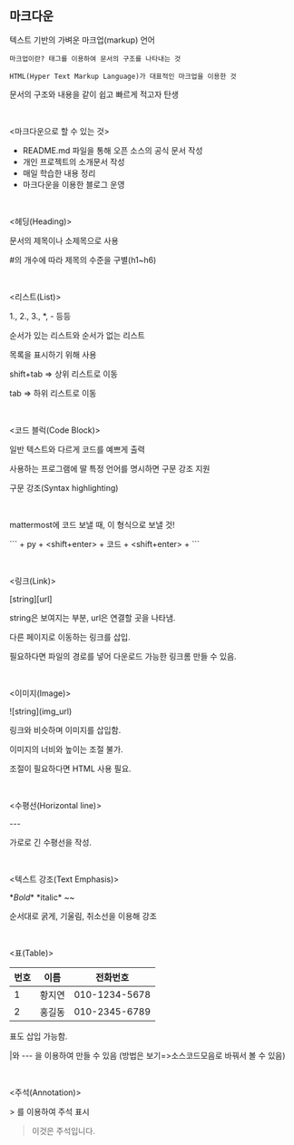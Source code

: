 ## 마크다운

텍스트 기반의 가벼운 마크업(markup) 언어

​	```마크업이란? 태그를 이용하여 문서의 구조를 나타내는 것```

​	```HTML(Hyper Text Markup Language)가 대표적인 마크업을 이용한 것```

문서의 구조와 내용을 같이 쉽고 빠르게 적고자 탄생  


<br>

<마크다운으로 할 수 있는 것>

* README.md 파일을 통해 오픈 소스의 공식 문서 작성
* 개인 프로젝트의 소개문서 작성
* 매일 학습한 내용 정리
* 마크다운을 이용한 블로그 운영



<br>

<헤딩(Heading)>

문서의 제목이나 소제목으로 사용

#의 개수에 따라 제목의 수준을 구별(h1~h6)



<br>

<리스트(List)>

1., 2., 3., *, - 등등

순서가 있는 리스트와 순서가 없는 리스트

목록을 표시하기 위해 사용

shift+tab => 상위 리스트로 이동

tab => 하위 리스트로 이동



<br>

<코드 블럭(Code Block)>

일반 텍스트와 다르게 코드를 예쁘게 출력

사용하는 프로그램에 딸 특정 언어를 명시하면 구문 강조 지원

구문 강조(Syntax highlighting)


<br>

mattermost에 코드 보낼 때, 이 형식으로 보낼 것!

\``` + py + <shift+enter> +  코드 + <shift+enter> + \```



<br>

<링크(Link)>

 \[string][url]

string은 보여지는 부분,  url은 연결할 곳을 나타냄.

다른 페이지로 이동하는 링크를 삽입.

필요하다면 파일의 경로를 넣어 다운로드 가능한 링크롬 만들 수 있음.



<br>

<이미지(Image)>

\![string]\(img_url)

링크와 비슷하며 이미지를 삽입함.

이미지의 너비와 높이는 조절 불가.

조절이 필요하다면 HTML 사용 필요.

 
<br>

<수평선(Horizontal line)>

\---

가로로 긴 수평선을 작성.


<br>

<텍스트 강조(Text Emphasis)>

\**Bold** 	\*italic\* 	\~~

순서대로 굵게, 기울림, 취소선을 이용해 강조


<br>

<표(Table)>

| 번호 | 이름   | 전화번호      |
| ---- | ------ | ------------- |
| 1    | 황지연 | 010-1234-5678 |
| 2    | 홍길동 | 010-2345-6789 |

표도 삽입 가능함.

|와 --- 을 이용하여 만들 수 있음 (방법은 보기=>소스코드모음로 바꿔서 볼 수 있음)


<br>

<주석(Annotation)>

\> 를 이용하여 주석 표시

> 이것은 주석입니다.
